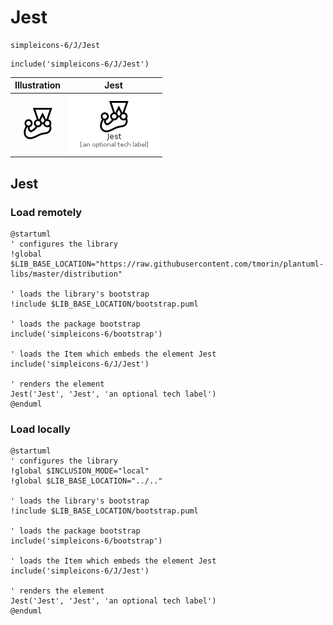 # Jest


```text
simpleicons-6/J/Jest
```

```text
include('simpleicons-6/J/Jest')
```



| Illustration | Jest |
| :---: | :---: |
| ![illustration for Illustration](../../simpleicons-6/J/Jest.png) | ![illustration for Jest](../../simpleicons-6/J/Jest.Local.png) |




## Jest

### Load remotely
```plantuml
@startuml
' configures the library
!global $LIB_BASE_LOCATION="https://raw.githubusercontent.com/tmorin/plantuml-libs/master/distribution"

' loads the library's bootstrap
!include $LIB_BASE_LOCATION/bootstrap.puml

' loads the package bootstrap
include('simpleicons-6/bootstrap')

' loads the Item which embeds the element Jest
include('simpleicons-6/J/Jest')

' renders the element
Jest('Jest', 'Jest', 'an optional tech label')
@enduml
```

### Load locally
```plantuml
@startuml
' configures the library
!global $INCLUSION_MODE="local"
!global $LIB_BASE_LOCATION="../.."

' loads the library's bootstrap
!include $LIB_BASE_LOCATION/bootstrap.puml

' loads the package bootstrap
include('simpleicons-6/bootstrap')

' loads the Item which embeds the element Jest
include('simpleicons-6/J/Jest')

' renders the element
Jest('Jest', 'Jest', 'an optional tech label')
@enduml
```

